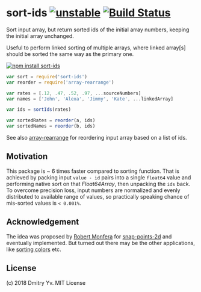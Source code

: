# sort-ids [![unstable](https://img.shields.io/badge/stability-unstable-green.svg)](http://github.com/badges/stability-badges) [![Build Status](https://travis-ci.org/dy/sort-ids.svg?branch=master)](https://travis-ci.org/dy/sort-ids)

Sort input array, but return sorted ids of the initial array numbers, keeping the initial array unchanged.

Useful to perform linked sorting of multiple arrays, where linked array[s] should be sorted the same way as the primary one.

[![npm install sort-ids](https://nodei.co/npm/sort-ids.png?mini=true)](https://npmjs.org/package/sort-ids/)

```js
var sort = require('sort-ids')
var reorder = require('array-rearrange')

var rates = [.12, .47, .52, .97, ...sourceNumbers]
var names = ['John', 'Alexa', 'Jimmy', 'Kate', ...linkedArray]

var ids = sortIds(rates)

var sortedRates = reorder(a, ids)
var sortedNames = reorder(b, ids)
```

See also [array-rearrange](https://ghub.io/array-rearrange) for reordering input array based on a list of ids.

## Motivation

This package is ~ 6 times faster compared to sorting function. That is achieved by packing input `value - id` pairs into a single `float64` value and performing native sort on that _Float64Array_, then unpacking the `ids` back. To overcome precision loss, input numbers are normalized and evenly distributed to available range of values, so practically speaking chance of mis-sorted values is `< 0.001%`.


## Acknowledgement

The idea was proposed by [Robert Monfera](https://github.com/monfera) for [snap-points-2d](https://ghub.io/snap-points-2d) and eventually implemented. But turned out there may be the other applications, like [sorting colors]() etc.

## License

(c) 2018 Dmitry Yv. MIT License
